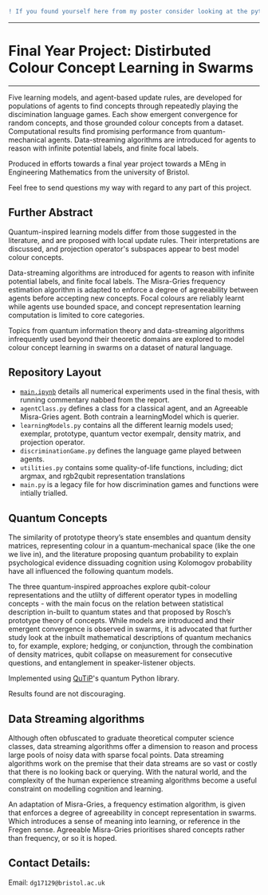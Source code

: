 ```diff
! If you found yourself here from my poster consider looking at the python noebook
```
---
# Final Year Project: Distirbuted Colour Concept Learning in Swarms
---

Five learning models, and agent-based update rules, are developed for populations of agents to find concepts through repeatedly playing the discimination language games. Each show emergent convergence for random concepts, and those grounded colour concepts from a dataset. Computational results find promising performance from quantum- mechanical agents. Data-streaming algorithms are introduced for agents to reason with infinite potential labels, and finite focal labels.

Produced in efforts towards a final year project towards a MEng in Engineering Mathematics from the university of Bristol.

Feel free to send questions my way with regard to any part of this project.

## Further Abstract

Quantum-inspired learning models differ from those suggested in the literature, and are proposed with local update rules. Their interpretations are discussed, and projection operator's subspaces appear to best model colour concepts.

Data-streaming algorithms are introduced for agents to reason with infinite potential labels, and finite focal labels. The Misra-Gries frequency estimation algorithm is adapted to enforce a degree of agreeability between agents before accepting new concepts. Focal colours are reliably learnt while agents use bounded space, and concept representation learning computation is limited to core categories.

Topics from quantum information theory and data-streaming algorithms infrequently used beyond their theoretic domains are explored to model colour concept learning in swarms on a dataset of natural language.



## Repository Layout

 - [`main.ipynb`](https://github.com/DanGorringe/distColConceptLearning_ematm5000) details all numerical experiments used in the final thesis, with running commentary nabbed from the report.
 - `agentClass.py` defines a class for a classical agent, and an Agreeable Misra-Gries agent. Both contrain a learningModel which is querier.
 - `learningModels.py` contains all the different learnig models used; exemplar, prototype, quantum vector exempalr, density matrix, and projection operator.
 - `discriminationGame.py` defines the language game played between agents.
 - `utilities.py` contains some quality-of-life functions, including; dict argmax, and rgb2qubit representation translations
 - `main.py` is a legacy file for how discrimination games and functions were intially trialled.


## Quantum Concepts
The similarity of prototype theory’s state ensembles and quantum density matrices, representing colour in a quantum-mechanical space (like the one we live in), and the literature proposing quantum probability to explain psychological evidence dissuading cognition using Kolomogov probability have all influenced the following quantum models.

The three quantum-inspired approaches explore qubit-colour representations and the utlilty of different operator types in modelling concepts - with the main focus on the relation between statistical description in-built to quantum states and that proposed by Rosch’s prototype theory of concepts. While models are introduced and their emergent convergence is observed in swarms, it is advocated that further study look at the inbuilt mathematical descriptions of quantum mechanics to, for example, explore; hedging, or conjunction, through the combination of density matrices, qubit collapse on measurement for consecutive questions, and entanglement in speaker-listener objects.

Implemented using [QuTiP](http://qutip.org/)'s quantum Python library.

Results found are not discouraging.

## Data Streaming algorithms
Although often obfuscated to graduate theoretical computer science classes, data streaming algorithms offer a dimension to reason and process large pools of noisy data with sparse focal points. Data streaming algorithms work on the premise that their data streams are so vast or costly that there is no looking back or querying. With the natural world, and the complexity of the human experience streaming algorithms become a useful constraint on modelling cognition and learning.

An adaptation of Misra-Gries, a frequency estimation algorithm, is given that enforces a degree of agreeability in concept representation in swarms. Which introduces a sense of meaning into learning, or reference in the Fregen sense. Agreeable Misra-Gries prioritises shared concepts rather than frequency, or so it is hoped.

## Contact Details:
Email: `dg17129@bristol.ac.uk`
